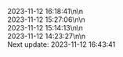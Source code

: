 2023-11-12 16:18:41\n\n  
2023-11-12 15:27:06\n\n  
2023-11-12 15:14:13\n\n  
2023-11-12 14:23:27\n\n  
Next update: 2023-11-12 16:43:41
